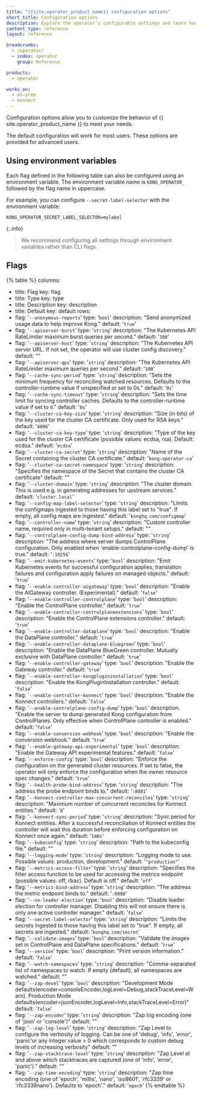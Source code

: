 ```yaml
---
title: "{{site.operator_product_name}} configuration options"
short_title: Configuration options
description: Explore the operator’s configurable settings and learn how to adjust them using CLI flags.
content_type: reference
layout: reference

breadcrumbs:
  - /operator/
  - index: operator
    group: Reference

products:
  - operator

works_on:
  - on-prem
  - konnect
---
```


Configuration options allow you to customize the behavior of {{ site.operator_product_name }} to meet your needs.

The default configuration will work for most users. These options are provided for advanced users.

## Using environment variables

Each flag defined in the following table can also be configured using an environment variable.
The environment variable name is `KONG_OPERATOR_` followed by the flag name in uppercase.

For example, you can configure `--secret-label-selector` with the environment variable:

```
KONG_OPERATOR_SECRET_LABEL_SELECTOR=mylabel
```

{:.info}
> We recommend configuring all settings through environment variables rather than CLI flags.

<!-- vale off -->

<!-- This document is generated by KO's 'generate.cli-arguments-docs' make target, DO NOT EDIT -->

## Flags

{% table %}
columns:
  - title: Flag
    key: flag
  - title: Type
    key: type
  - title: Description
    key: description
  - title: Default
    key: default
rows:
  - flag: '`--anonymous-reports`'
    type: '`bool`'
    description: "Send anonymized usage data to help improve Kong."
    default: '`true`'
  - flag: '`--apiserver-burst`'
    type: '`string`'
    description: "The Kubernetes API RateLimiter maximum burst queries per second."
    default: '`300`'
  - flag: '`--apiserver-host`'
    type: '`string`'
    description: "The Kubernetes API server URL. If not set, the operator will use cluster config discovery."
    default: ""
  - flag: '`--apiserver-qps`'
    type: '`string`'
    description: "The Kubernetes API RateLimiter maximum queries per second."
    default: '`100`'
  - flag: '`--cache-sync-period`'
    type: '`string`'
    description: "Sets the minimum frequency for reconciling watched resources. Defaults to the controller-runtime value if unspecified or set to 0s."
    default: '`0s`'
  - flag: '`--cache-sync-timeout`'
    type: '`string`'
    description: "Sets the time limit for syncing controller caches. Defaults to the controller-runtime value if set to `0`."
    default: '`0s`'
  - flag: '`--cluster-ca-key-size`'
    type: '`string`'
    description: "Size (in bits) of the key used for the cluster CA certificate. Only used for RSA keys."
    default: '`4096`'
  - flag: '`--cluster-ca-key-type`'
    type: '`string`'
    description: "Type of the key used for the cluster CA certificate (possible values: ecdsa, rsa). Default: ecdsa."
    default: '`ecdsa`'
  - flag: '`--cluster-ca-secret`'
    type: '`string`'
    description: "Name of the Secret containing the cluster CA certificate."
    default: '`kong-operator-ca`'
  - flag: '`--cluster-ca-secret-namespace`'
    type: '`string`'
    description: "Specifies the namespace of the Secret that contains the cluster CA certificate"
    default: ""
  - flag: '`--cluster-domain`'
    type: '`string`'
    description: "The cluster domain. This is used e.g. in generating addresses for upstream services."
    default: '`cluster.local`'
  - flag: '`--config-map-label-selector`'
    type: '`string`'
    description: "Limits the configmaps ingested to those having this label set to \"true\". If empty, all config maps are ingested."
    default: '`konghq.com/configmap`'
  - flag: '`--controller-name`'
    type: '`string`'
    description: "Custom controller name, required only in multi-tenant setups."
    default: ""
  - flag: '`--controlplane-config-dump-bind-address`'
    type: '`string`'
    description: "The address where server dumps ControlPlane configuration. Only enabled when 'enable-controlplane-config-dump' is true."
    default: '`:10256`'
  - flag: '`--emit-kubernetes-events`'
    type: '`bool`'
    description: "Emit Kubernetes events for successful configuration applies, translation failures and configuration apply failures on managed objects."
    default: '`true`'
  - flag: '`--enable-controller-aigateway`'
    type: '`bool`'
    description: "Enable the AIGateway controller. (Experimental)."
    default: '`false`'
  - flag: '`--enable-controller-controlplane`'
    type: '`bool`'
    description: "Enable the ControlPlane controller."
    default: '`true`'
  - flag: '`--enable-controller-controlplaneextensions`'
    type: '`bool`'
    description: "Enable the ControlPlane extensions controller."
    default: '`true`'
  - flag: '`--enable-controller-dataplane`'
    type: '`bool`'
    description: "Enable the DataPlane controller."
    default: '`true`'
  - flag: '`--enable-controller-dataplane-bluegreen`'
    type: '`bool`'
    description: "Enable the DataPlane BlueGreen controller. Mutually exclusive with DataPlane controller."
    default: '`true`'
  - flag: '`--enable-controller-gateway`'
    type: '`bool`'
    description: "Enable the Gateway controller."
    default: '`true`'
  - flag: '`--enable-controller-kongplugininstallation`'
    type: '`bool`'
    description: "Enable the KongPluginInstallation controller."
    default: '`false`'
  - flag: '`--enable-controller-konnect`'
    type: '`bool`'
    description: "Enable the Konnect controllers."
    default: '`false`'
  - flag: '`--enable-controlplane-config-dump`'
    type: '`bool`'
    description: "Enable the server to dump generated Kong configuration from ControlPlanes. Only effective when ControlPlane controller is enabled."
    default: '`false`'
  - flag: '`--enable-conversion-webhook`'
    type: '`bool`'
    description: "Enable the conversion webhook."
    default: '`true`'
  - flag: '`--enable-gateway-api-experimental`'
    type: '`bool`'
    description: "Enable the Gateway API experimental features."
    default: '`false`'
  - flag: '`--enforce-config`'
    type: '`bool`'
    description: "Enforce the configuration on the generated cluster resources. If set to false, the operator will only enforce the configuration when the owner resource spec changes."
    default: '`true`'
  - flag: '`--health-probe-bind-address`'
    type: '`string`'
    description: "The address the probe endpoint binds to."
    default: '`:8081`'
  - flag: '`--konnect-controller-max-concurrent-reconciles`'
    type: '`string`'
    description: "Maximum number of concurrent reconciles for Konnect entities."
    default: '`8`'
  - flag: '`--konnect-sync-period`'
    type: '`string`'
    description: "Sync period for Konnect entities. After a successful reconciliation of Konnect entities the controller will wait this duration before enforcing configuration on Konnect once again."
    default: '`1m0s`'
  - flag: '`--kubeconfig`'
    type: '`string`'
    description: "Path to the kubeconfig file."
    default: ""
  - flag: '`--logging-mode`'
    type: '`string`'
    description: "Logging mode to use. Possible values: production, development."
    default: '`"production"`'
  - flag: '`--metrics-access-filter`'
    type: '`string`'
    description: "Specifies the filter access function to be used for accessing the metrics endpoint (possible values: off, rbac). Default is off."
    default: '`off`'
  - flag: '`--metrics-bind-address`'
    type: '`string`'
    description: "The address the metric endpoint binds to."
    default: '`:8080`'
  - flag: '`--no-leader-election`'
    type: '`bool`'
    description: "Disable leader election for controller manager. Disabling this will not ensure there is only one active controller manager."
    default: '`false`'
  - flag: '`--secret-label-selector`'
    type: '`string`'
    description: "Limits the secrets ingested to those having this label set to \"true\". If empty, all secrets are ingested."
    default: '`konghq.com/secret`'
  - flag: '`--validate-images`'
    type: '`bool`'
    description: "Validate the images set in ControlPlane and DataPlane specifications."
    default: '`true`'
  - flag: '`--version`'
    type: '`bool`'
    description: "Print version information."
    default: '`false`'
  - flag: '`--watch-namespaces`'
    type: '`string`'
    description: "Comma-separated list of namespaces to watch. If empty (default), all namespaces are watched."
    default: ""
  - flag: '`--zap-devel`'
    type: '`bool`'
    description: "Development Mode defaults(encoder=consoleEncoder,logLevel=Debug,stackTraceLevel=Warn). Production Mode defaults(encoder=jsonEncoder,logLevel=Info,stackTraceLevel=Error)"
    default: '`false`'
  - flag: '`--zap-encoder`'
    type: '`string`'
    description: "Zap log encoding (one of 'json' or 'console')"
    default: ""
  - flag: '`--zap-log-level`'
    type: '`string`'
    description: "Zap Level to configure the verbosity of logging. Can be one of 'debug', 'info', 'error', 'panic'or any integer value > 0 which corresponds to custom debug levels of increasing verbosity"
    default: ""
  - flag: '`--zap-stacktrace-level`'
    type: '`string`'
    description: "Zap Level at and above which stacktraces are captured (one of 'info', 'error', 'panic')."
    default: ""
  - flag: '`--zap-time-encoding`'
    type: '`string`'
    description: "Zap time encoding (one of 'epoch', 'millis', 'nano', 'iso8601', 'rfc3339' or 'rfc3339nano'). Defaults to 'epoch'."
    default: '`epoch`'
{% endtable %}

<!-- vale on -->
